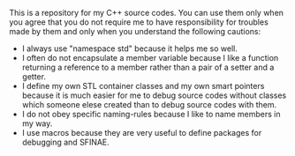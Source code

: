 This is a repository for my C++ source codes. You can use them only when you agree that you do not require me to have responsibility for troubles made by them and only when you understand the following cautions:
- I always use "namespace std" because it helps me so well.
- I often do not encapsulate a member variable because I like a function returning a reference to a member rather than a pair of a setter and a getter.
- I define my own STL container classes and my own smart pointers because it is much easier for me to debug source codes without classes which someone elese created than to debug source codes with them.
- I do not obey specific naming-rules because I like to name members in my way.
- I use macros because they are very useful to define packages for debugging and SFINAE.

